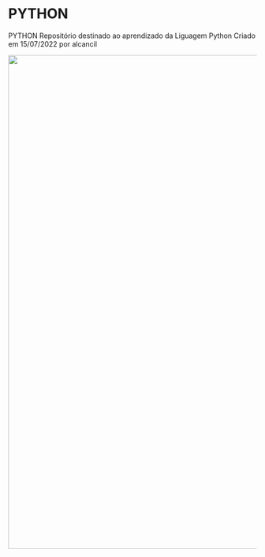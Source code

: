 # PYTHON
PYTHON
Repositório destinado ao aprendizado da Liguagem Python
Criado em 15/07/2022 por alcancil


<p align=center>
   <img width="1000" heigth="300" src="https://user-images.githubusercontent.com/52798596/183132761-1003eed3-bd62-4d9c-9aac-a923fd69b589.png">
</p>
